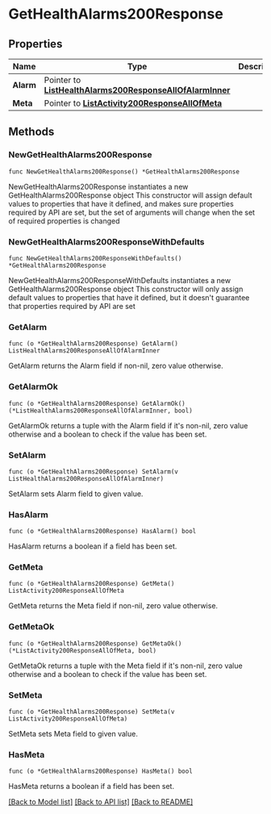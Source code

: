 # GetHealthAlarms200Response

## Properties

Name | Type | Description | Notes
------------ | ------------- | ------------- | -------------
**Alarm** | Pointer to [**ListHealthAlarms200ResponseAllOfAlarmInner**](ListHealthAlarms200ResponseAllOfAlarmInner.md) |  | [optional] 
**Meta** | Pointer to [**ListActivity200ResponseAllOfMeta**](ListActivity200ResponseAllOfMeta.md) |  | [optional] 

## Methods

### NewGetHealthAlarms200Response

`func NewGetHealthAlarms200Response() *GetHealthAlarms200Response`

NewGetHealthAlarms200Response instantiates a new GetHealthAlarms200Response object
This constructor will assign default values to properties that have it defined,
and makes sure properties required by API are set, but the set of arguments
will change when the set of required properties is changed

### NewGetHealthAlarms200ResponseWithDefaults

`func NewGetHealthAlarms200ResponseWithDefaults() *GetHealthAlarms200Response`

NewGetHealthAlarms200ResponseWithDefaults instantiates a new GetHealthAlarms200Response object
This constructor will only assign default values to properties that have it defined,
but it doesn't guarantee that properties required by API are set

### GetAlarm

`func (o *GetHealthAlarms200Response) GetAlarm() ListHealthAlarms200ResponseAllOfAlarmInner`

GetAlarm returns the Alarm field if non-nil, zero value otherwise.

### GetAlarmOk

`func (o *GetHealthAlarms200Response) GetAlarmOk() (*ListHealthAlarms200ResponseAllOfAlarmInner, bool)`

GetAlarmOk returns a tuple with the Alarm field if it's non-nil, zero value otherwise
and a boolean to check if the value has been set.

### SetAlarm

`func (o *GetHealthAlarms200Response) SetAlarm(v ListHealthAlarms200ResponseAllOfAlarmInner)`

SetAlarm sets Alarm field to given value.

### HasAlarm

`func (o *GetHealthAlarms200Response) HasAlarm() bool`

HasAlarm returns a boolean if a field has been set.

### GetMeta

`func (o *GetHealthAlarms200Response) GetMeta() ListActivity200ResponseAllOfMeta`

GetMeta returns the Meta field if non-nil, zero value otherwise.

### GetMetaOk

`func (o *GetHealthAlarms200Response) GetMetaOk() (*ListActivity200ResponseAllOfMeta, bool)`

GetMetaOk returns a tuple with the Meta field if it's non-nil, zero value otherwise
and a boolean to check if the value has been set.

### SetMeta

`func (o *GetHealthAlarms200Response) SetMeta(v ListActivity200ResponseAllOfMeta)`

SetMeta sets Meta field to given value.

### HasMeta

`func (o *GetHealthAlarms200Response) HasMeta() bool`

HasMeta returns a boolean if a field has been set.


[[Back to Model list]](../README.md#documentation-for-models) [[Back to API list]](../README.md#documentation-for-api-endpoints) [[Back to README]](../README.md)


